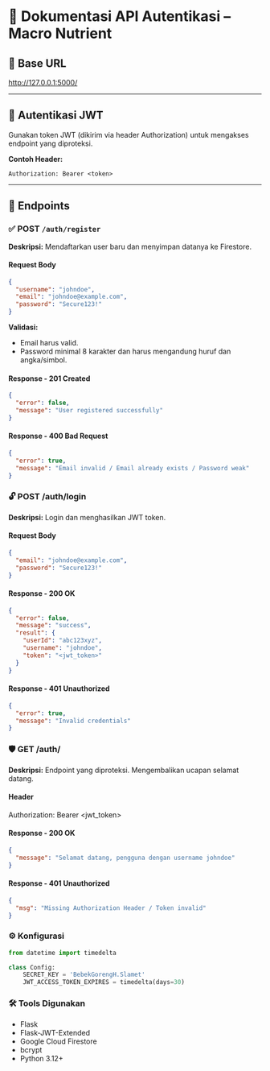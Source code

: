# 📘 Dokumentasi API Autentikasi – Macro Nutrient

## 📌 Base URL
http://127.0.0.1:5000/

---

## 🔐 Autentikasi JWT

Gunakan token JWT (dikirim via header Authorization) untuk mengakses endpoint yang diproteksi.

**Contoh Header:**
```
Authorization: Bearer <token>
```

---

## 📂 Endpoints

### ✅ POST `/auth/register`
**Deskripsi:** Mendaftarkan user baru dan menyimpan datanya ke Firestore.

#### Request Body
```json
{
  "username": "johndoe",
  "email": "johndoe@example.com",
  "password": "Secure123!"
}
```
**Validasi:**
* Email harus valid.
* Password minimal 8 karakter dan harus mengandung huruf dan angka/simbol.

#### Response - 201 Created
```json
{
  "error": false,
  "message": "User registered successfully"
}
```

#### Response - 400 Bad Request
```json
{
  "error": true,
  "message": "Email invalid / Email already exists / Password weak"
}
```

### 🔓 POST /auth/login
**Deskripsi:** Login dan menghasilkan JWT token.

#### Request Body
```json
{
  "email": "johndoe@example.com",
  "password": "Secure123!"
}
```
#### Response - 200 OK
```json
{
  "error": false,
  "message": "success",
  "result": {
    "userId": "abc123xyz",
    "username": "johndoe",
    "token": "<jwt_token>"
  }
}
```
#### Response - 401 Unauthorized
```json
{
  "error": true,
  "message": "Invalid credentials"
}
```
### 🛡️ GET /auth/
**Deskripsi:** Endpoint yang diproteksi. Mengembalikan ucapan selamat datang.

#### Header
Authorization: Bearer <jwt_token>

#### Response - 200 OK
```json
{
  "message": "Selamat datang, pengguna dengan username johndoe"
}
```
#### Response - 401 Unauthorized
```json
{
  "msg": "Missing Authorization Header / Token invalid"
}
```

### ⚙️ Konfigurasi
```python
from datetime import timedelta

class Config:
    SECRET_KEY = 'BebekGorengH.Slamet'
    JWT_ACCESS_TOKEN_EXPIRES = timedelta(days=30)
```

### 🛠️ Tools Digunakan
* Flask
* Flask-JWT-Extended
* Google Cloud Firestore
* bcrypt
*  Python 3.12+